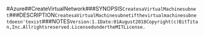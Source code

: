 #Azure##CreateVirtualNetwork###SYNOPSIS```CreatesaVirtualMachinesubnet```###DESCRIPTION```CreatesaVirtualMachinesubnetifthevirtualmachinesubnetdoesn'texist```###NOTES```Version:1.1Date:01August2018Copyright(c)BitTitan,Inc.Allrightsreserved.LicensedundertheMITLicense.```
